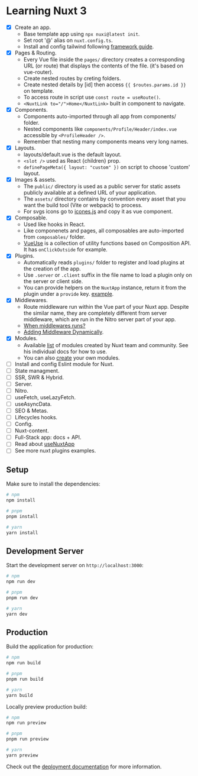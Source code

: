 # Learning Nuxt 3
  * [X] Create an app.
    * Base template app using `npx nuxi@latest init`.
    * Set root '@' alias on `nuxt.config.ts`.
    * Install and config tailwind following [framework guide](https://tailwindcss.com/docs/guides/nuxtjs#3).
  * [X] Pages & Routing.
    * Every Vue file inside the `pages/` directory creates a corresponding URL (or route) that displays the contents of the file. (it's based on vue-router).
    * Create nested routes by creting folders.
    * Create nested details by [id] then access `{{ $routes.params.id }}` on template.
    * To access route in script use `const route = useRoute()`.
    * `<NuxtLink to="/">Home</NuxtLink>` built in component to navigate.
  * [X] Components.
    * Components auto-imported through all app from components/ folder.
    * Nested components like `components/Profile/Header/index.vue` accessible by `<ProfileHeader />`.
    * Remember that nesting many components means very long names.
  * [X] Layouts.
    * layouts/default.vue is the default layout.
    * `<slot />` used as React {children} prop.
    * `definePageMeta({ layout: "custom" })` on script to choose 'custom' layout.
  * [X] Images & assets.
    * The `public/` directory is used as a public server for static assets publicly available at a defined URL of your application.
    * The `assets/` directory contains by convention every asset that you want the build tool (Vite or webpack) to process.
    * For svgs icons go to [icones.js](https://icones.js.org/) and copy it as vue component.
  * [X] Composable.
    * Used like hooks in React.
    * Like componenets and pages, all composables are auto-imported from `composables/` folder.
    * [VueUse](https://vueuse.org/guide/) is a collection of utility functions based on Composition API. It has `onClickOutside` for example.
  * [X] Plugins.
    * Automatically reads `plugins/` folder to register and load plugins at the creation of the app.
    * Use `.server` or `.client` suffix in the file name to load a plugin only on the server or client side.
    * You can provide helpers on the `NuxtApp` instance, return it from the plugin under a `provide` key. [example](https://nuxt.com/docs/guide/directory-structure/plugins#automatically-providing-helpers).
  * [X] Middlewares.
    * Route middleware run within the Vue part of your Nuxt app. Despite the similar name, they are completely different from server middleware, which are run in the Nitro server part of your app.
    * [When middlewares runs?](https://nuxt.com/docs/guide/directory-structure/middleware#when-middleware-runs)
    * [Adding Middleware Dynamically](https://nuxt.com/docs/guide/directory-structure/middleware#adding-middleware-dynamically).
  * [X] Modules.
    * Available [list](https://nuxt.com/modules) of modules created by Nuxt team and community. See his individual docs for how to use.
    * You can also [create](https://nuxt.com/docs/guide/directory-structure/modules) your own modules.
  * [ ] Install and config Eslint module for Nuxt.
  * [ ] State managment.
  * [ ] SSR, SWR & Hybrid.
  * [ ] Server.
  * [ ] Nitro.
  * [ ] useFetch, useLazyFetch.
  * [ ] useAsyncData.
  * [ ] SEO & Metas.
  * [ ] Lifecycles hooks.
  * [ ] Config.
  * [ ] Nuxt-content.
  * [ ] Full-Stack app: docs + API.
  * [ ] Read about [useNuxtApp](https://nuxt.com/docs/api/composables/use-nuxt-app#usenuxtapp)
  * [ ] See more nuxt plugins examples.

## Setup

Make sure to install the dependencies:

```bash
# npm
npm install

# pnpm
pnpm install

# yarn
yarn install
```

## Development Server

Start the development server on `http://localhost:3000`:

```bash
# npm
npm run dev

# pnpm
pnpm run dev

# yarn
yarn dev
```

## Production

Build the application for production:

```bash
# npm
npm run build

# pnpm
pnpm run build

# yarn
yarn build
```

Locally preview production build:

```bash
# npm
npm run preview

# pnpm
pnpm run preview

# yarn
yarn preview
```

Check out the [deployment documentation](https://nuxt.com/docs/getting-started/deployment) for more information.
